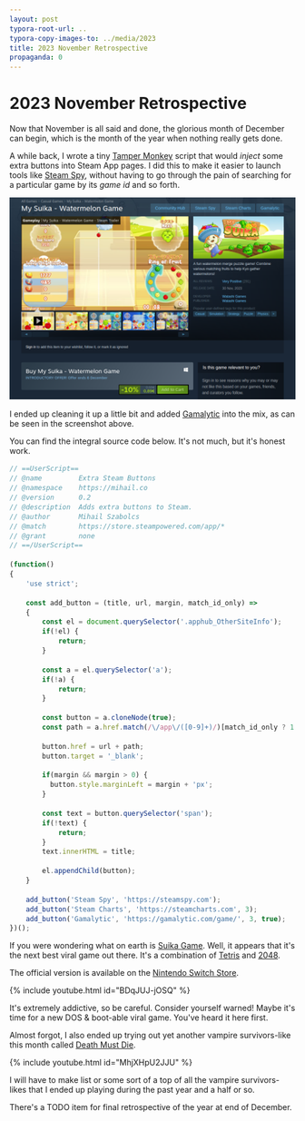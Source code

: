 ```yaml
---
layout: post
typora-root-url: ..
typora-copy-images-to: ../media/2023
title: 2023 November Retrospective
propaganda: 0
---
```

2023 November Retrospective
==========================
Now that November is all said and done, the glorious month of December can begin, which is the month of the year when nothing really gets done.

A while back, I wrote a tiny [Tamper Monkey][tampermonkey] script that would *inject* some extra buttons into Steam App pages. I did this to make it easier to launch tools like [Steam Spy][steamspy], without having to go through the pain of searching for a particular game by its *game id* and so forth.

![suika](/media/2023/suika.png)

I ended up cleaning it up a little bit and added [Gamalytic][gamalytic] into the mix, as can be seen in the screenshot above.

You can find the integral source code below. It's not much, but it's honest work.

```js
// ==UserScript==
// @name         Extra Steam Buttons
// @namespace    https://mihail.co
// @version      0.2
// @description  Adds extra buttons to Steam.
// @author       Mihail Szabolcs
// @match        https://store.steampowered.com/app/*
// @grant        none
// ==/UserScript==

(function()
{
    'use strict';

    const add_button = (title, url, margin, match_id_only) =>
    {
        const el = document.querySelector('.apphub_OtherSiteInfo');
        if(!el) {
            return;
        }

        const a = el.querySelector('a');
        if(!a) {
            return;
        }

        const button = a.cloneNode(true);
        const path = a.href.match(/\/app\/([0-9]+)/)[match_id_only ? 1 : 0];

        button.href = url + path; 
        button.target = '_blank';

        if(margin && margin > 0) {
          button.style.marginLeft = margin + 'px';
        }

        const text = button.querySelector('span');
        if(!text) {
            return;
        }
        text.innerHTML = title;

        el.appendChild(button);
    }

    add_button('Steam Spy', 'https://steamspy.com');
    add_button('Steam Charts', 'https://steamcharts.com', 3);
    add_button('Gamalytic', 'https://gamalytic.com/game/', 3, true);
})();
```

If you were wondering what on earth is [Suika Game][suikagame]. Well, it appears that it's the next best viral game out there. It's a combination of [Tetris][tetris] and [2048][2048].

The official version is available on the [Nintendo Switch Store][suikagamenintendostore].

{% include youtube.html id="BDqJUJ-jOSQ" %}

It's extremely addictive, so be careful. Consider yourself warned! Maybe it's time for a new DOS & boot-able viral game. You've heard it here first.

Almost forgot, I also ended up trying out yet another vampire survivors-like this month called [Death Must Die][deathmustdie].

{% include youtube.html id="MhjXHpU2JJU" %}

I will have to make list or some sort of a top of all the vampire survivors-likes that I ended up playing during the past year and a half or so.

There's a TODO item for final retrospective of the year at end of December.

[suikagame]: https://en.wikipedia.org/wiki/Suika_Game
[suikagamenintendostore]: https://www.nintendo.com/us/store/products/suika-game-switch/
[gamalytic]: https://gamalytic.com
[deathmustdie]: https://store.steampowered.com/app/2334730/Death_Must_Die/
[tetris]:https://en.wikipedia.org/wiki/Tetris
[2048]:https://en.wikipedia.org/wiki/2048_(video_game)
[tampermonkey]: https://www.tampermonkey.net/
[steamspy]: https://steamspy.com/
